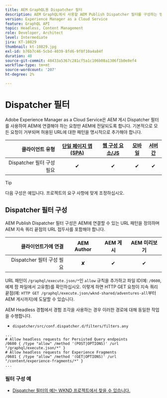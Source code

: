 ```yaml
---
title: AEM GraphQL용 Dispatcher 필터
description: AEM GraphQL에서 사용할 AEM Publish Dispatcher 필터를 구성하는 방법을 알아봅니다.
version: Experience Manager as a Cloud Service
feature: GraphQL API
topic: Headless, Content Management
role: Developer, Architect
level: Intermediate
jira: KT-10829
thumbnail: kt-10829.jpg
exl-id: b76b7c46-5cbd-4039-8fd6-9f0f10a4a84f
duration: 48
source-git-commit: 48433a5367c281cf5a1c106b08a1306f1b0e8ef4
workflow-type: tm+mt
source-wordcount: '207'
ht-degree: 2%

---
```


# Dispatcher 필터

Adobe Experience Manager as a Cloud Service은 AEM 게시 Dispatcher 필터를 사용하여 AEM에 연결해야 하는 요청만 AEM에 전달되도록 합니다. 기본적으로 모든 요청이 거부되며 허용된 URL에 대한 패턴을 명시적으로 추가해야 합니다.

| 클라이언트 유형 | [단일 페이지 앱(SPA)](../spa.md) | [웹 구성 요소/JS](../web-component.md) | [모바일](../mobile.md) | [서버 간](../server-to-server.md) |
|------------------------------------------:|:---------------------:|:----------------:|:---------:|:----------------:|
| Dispatcher 필터 구성 필요 | ✔ | ✔ | ✔ | ✔ |

>[!TIP]
>
> 다음 구성은 예입니다. 프로젝트의 요구 사항에 맞게 조정하십시오.

## Dispatcher 필터 구성

AEM Publish Dispatcher 필터 구성은 AEM에 연결할 수 있는 URL 패턴을 정의하며 AEM 지속 쿼리 끝점의 URL 접두사를 포함해야 합니다.

| 클라이언트가에 연결 | AEM Author | AEM 게시 | AEM 미리보기 |
|------------------------------------------:|:----------:|:-------------:|:-------------:|
| Dispatcher 필터 구성 필요 | ✘ | ✔ | ✔ |

URL 패턴이 `/graphql/execute.json/*`인 `allow` 규칙을 추가하고 파일 ID(예: `/0600`, 예제 팜 파일에서 고유함)를 확인하십시오.
이렇게 하면 HTTP GET 요청이 지속 쿼리 끝점(예: `HTTP GET /graphql/execute.json/wknd-shared/adventures-all`부터 AEM 게시까지)에 도달할 수 있습니다.

AEM Headless 경험에서 경험 조각을 사용하는 경우 이러한 경로에 대해 동일한 작업을 수행합니다.

+ `dispatcher/src/conf.dispatcher.d/filters/filters.any`

```
...
# Allow headless requests for Persisted Query endpoints
/0600 { /type "allow" /method '(POST|OPTIONS)' /url "/graphql/execute.json/*" }
# Allow headless requests for Experience Fragments
/0601 { /type "allow" /method '(GET|OPTIONS)' /url "/content/experience-fragments/*" }
...
```

### 필터 구성 예

+ [Dispatcher 필터의 예는 WKND 프로젝트에서 찾을 수 있습니다.](https://github.com/adobe/aem-guides-wknd/blob/main/dispatcher/src/conf.dispatcher.d/filters/filters.any#L28)
